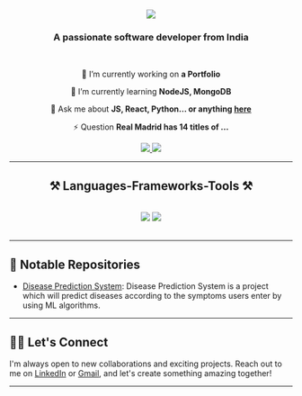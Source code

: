 <h1 align="center">
    <img src="https://readme-typing-svg.herokuapp.com/?font=Righteous&size=35&center=true&vCenter=true&width=500&height=70&duration=4000&lines=Hi+There!+👋;+I'm+Akash+Bhosale!;" />
</h1>

<h3 align="center">A passionate software developer from India</h3>

<br/>

<div align="center">
 
 🔭 I’m currently working on **a Portfolio**
 
 🌱 I’m currently learning **NodeJS, MongoDB**

💬 Ask me about **JS, React, Python... or anything [here](bhosalerakash214@gmail.com)**

⚡ Question **Real Madrid has 14 titles of ...**

 </div>
 
<div align="center"> 
  <a href="mailto:bhosalerakash214@gmail.com">
    <img src="https://img.shields.io/badge/Gmail-333333?style=for-the-badge&logo=gmail&logoColor=red" />
  </a>
  <a href="https://www.linkedin.com/in/akash-bhosale-5a6945217/" target="_blank">
    <img src="https://img.shields.io/badge/LinkedIn-0077B5?style=for-the-badge&logo=linkedin&logoColor=white" target="_blank" />
  </a>
</div>
<hr/>

<h2 align="center">⚒️ Languages-Frameworks-Tools ⚒️</h2>
<br/>
<div align="center">
    <img src="https://skillicons.dev/icons?i=javascript,nodejs,express,mongodb,react,github,git" />
    <img src="https://skillicons.dev/icons?i=python,html,css,vscode,java,mysql,angular" /><br>
</div>

<br/>
<hr/>

## 🚀 Notable Repositories


- [Disease Prediction System](https://github.com/theakashbhosale214/Disease-Prediction-System): Disease Prediction System is a project which will predict diseases according to the symptoms users enter by using ML algorithms.


<hr/>

## 👯‍♂️ Let's Connect

I'm always open to new collaborations and exciting projects. Reach out to me on [LinkedIn](https://www.linkedin.com/in/akash-bhosale-5a6945217/) or [Gmail](mailto:bhosalerakash214@gmail.com), and let's create something amazing together!
<hr/>
